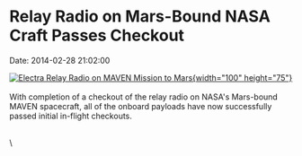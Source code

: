 Relay Radio on Mars-Bound NASA Craft Passes Checkout
====================================================

Date: 2014-02-28 21:02:00

[![Electra Relay Radio on MAVEN Mission to
Mars](http://www.jpl.nasa.gov/images/mars/maven/20140228/pia17952-226.jpg){width="100"
height="75"}](http://www.jpl.nasa.gov/news/news.cfm?release=2014-066&rn=news.xml&rst=4064)\
\
With completion of a checkout of the relay radio on NASA\'s Mars-bound
MAVEN spacecraft, all of the onboard payloads have now successfully
passed initial in-flight checkouts.

\
\

